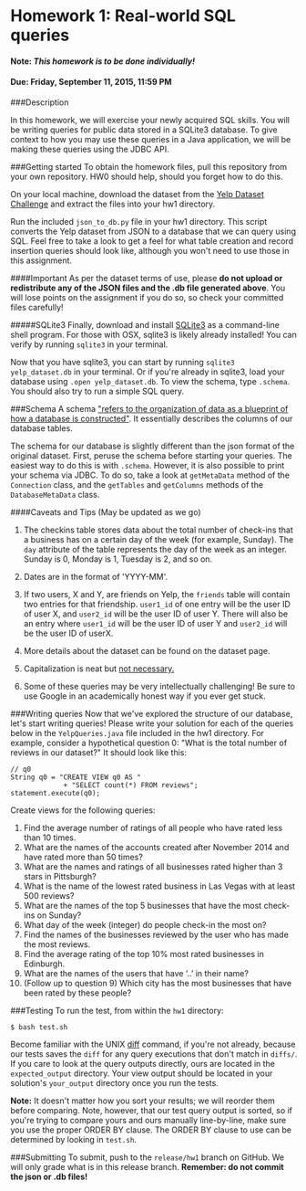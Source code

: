 # Homework 1: Real-world SQL queries
#### Note: *This homework is to be done individually!*
#### Due: Friday, September 11, 2015, 11:59 PM

###Description

In this homework, we will exercise your newly acquired SQL skills. You will be writing queries for public data stored in a SQLite3 database. To give context to how you may use these queries in a Java application, we will be making these queries using the JDBC API.

###Getting started
To obtain the homework files, pull this repository from your own repository. HW0 should help, should you forget how to do this.

On your local machine, download the dataset from the [Yelp Dataset Challenge](http://www.yelp.com/dataset_challenge) and extract the files into your hw1 directory. 

Run the included `json_to_db.py` file in your hw1 directory. This script converts the Yelp dataset from JSON to a database that we can query using SQL. Feel free to take a look to get a feel for what table creation and record insertion queries should look like, although you won't need to use those in this assignment.

####Important
As per the dataset terms of use, please **do not upload or redistribute any of the JSON files and the .db file generated above**. You will lose points on the assignment if you do so, so check your committed files carefully! 

#####SQLite3
Finally, download and install [SQLite3](https://www.sqlite.org/download.html) as a command-line shell program. For those with OSX, sqlite3 is likely already installed! You can verify by running `sqlite3` in your terminal. 

Now that you have sqlite3, you can start by running `sqlite3 yelp_dataset.db` in your terminal. Or if you're already in sqlite3,
load your database using `.open yelp_dataset.db`. To view the schema, type `.schema`. You should also try to run a simple SQL query.

###Schema
A schema ["refers to the organization of data as a blueprint of how a database is constructed"](https://en.wikipedia.org/wiki/Database_schema). It essentially describes the columns of our database tables.

The schema for our database is slightly different than the json format of the original dataset. First, peruse the schema before starting your queries. The easiest way to do this is with `.schema`. However, it is also possible to print your schema via JDBC. To do so, take a look at `getMetaData` method of the `Connection` class, and the `getTables` and `getColumns` methods of the `DatabaseMetaData` class.  

####Caveats and Tips (May be updated as we go)
1. The checkins table stores data about the total number of check-ins that a business has on a certain day of the week (for example, Sunday). The `day` attribute of the table represents the day of the week as an integer. Sunday is 0, Monday is 1, Tuesday is 2, and so on. 

1. Dates are in the format of 'YYYY-MM'.

1. If two users, X and Y, are friends on Yelp, the `friends` table will contain two entries for that friendship. `user1_id` of one entry will be the user ID of user X, and `user2_id` will be the user ID of user Y. There will also be an entry where `user1_id` will be the user ID of user Y and `user2_id` will be the user ID of userX.

1. More details about the dataset can be found on the dataset page.

1. Capitalization is neat but [not necessary.](http://stackoverflow.com/questions/292026/is-there-a-good-reason-to-use-upper-case-for-sql-keywords)

1. Some of these queries may be very intellectually challenging! Be sure to use Google in an academically honest way if you ever get stuck.

###Writing queries
Now that we've explored the structure of our database, let's start writing queries! Please write your solution for each of the queries below in the `YelpQueries.java` file included in the hw1 directory. 
For example, consider a hypothetical question 0: "What is the total number of reviews in our dataset?" It should look like this:

    // q0 
    String q0 = "CREATE VIEW q0 AS " 
                 + "SELECT count(*) FROM reviews";
    statement.execute(q0);

Create views for the following queries:

1. Find the average number of ratings of all people who have rated less than 10 times.
2. What are the names of the accounts created after November 2014 and have rated more than 50 times?
3. What are the names and ratings of all businesses rated higher than 3 stars in Pittsburgh?
4. What is the name of the lowest rated business in Las Vegas with at least 500 reviews?
5. What are the names of the top 5 businesses that have the most check-ins on Sunday?
6. What day of the week (integer) do people check-in the most on?
7. Find the names of the businesses reviewed by the user who has made the most reviews.
8. Find the average rating of the top 10% most rated businesses in Edinburgh.
9. What are the names of the users that have ‘..’ in their name?
10. (Follow up to question 9) Which city has the most businesses that have been rated by these people?


###Testing
To run the test, from within the `hw1` directory:

	$ bash test.sh
	
Become familiar with the UNIX [diff](http://en.wikipedia.org/wiki/Diff) command, if you're not already, because our tests saves the `diff` for any query executions that don't match in `diffs/`.  If you care to look at the query outputs directly, ours are located in the `expected_output` directory. Your view output should be located in your solution's `your_output` directory once you run the tests.

**Note:** It doesn't matter how you sort your results; we will reorder them before comparing. Note, however, that our test query output is sorted, so if you're trying to compare yours and ours manually line-by-line, make sure you use the proper ORDER BY clause. The ORDER BY clause to use can be determined by looking in `test.sh`. 

###Submitting
To submit, push to the `release/hw1` branch on GitHub. We will only grade what is in this release branch. **Remember: do not commit the json or .db files!**

